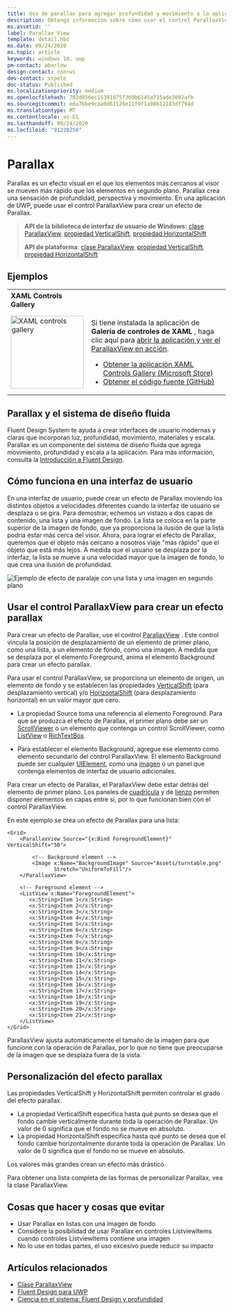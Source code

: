 ```yaml
---
title: Uso de parallax para agregar profundidad y movimiento a la aplicación
description: Obtenga información sobre cómo usar el control ParallaxView en una aplicación de UWP para crear un efecto visual en el que los elementos más cercanos al visor se muevan más rápido que los elementos en segundo plano.
ms.assetid: ''
label: Parallax View
template: detail.hbs
ms.date: 09/24/2020
ms.topic: article
keywords: windows 10, uwp
pm-contact: abarlow
design-contact: conrwi
dev-contact: stpete
doc-status: Published
ms.localizationpriority: medium
ms.openlocfilehash: 702d856ec15391875f369b6145a715ade3092afb
ms.sourcegitcommit: eda7bbe9caa9d61126e11f0f1a98b12183df794d
ms.translationtype: MT
ms.contentlocale: es-ES
ms.lasthandoff: 09/24/2020
ms.locfileid: "91220258"
---
```

# <a name="parallax"></a>Parallax

Parallax es un efecto visual en el que los elementos más cercanos al visor se mueven más rápido que los elementos en segundo plano. Parallax crea una sensación de profundidad, perspectiva y movimiento. En una aplicación de UWP, puede usar el control ParallaxView para crear un efecto de Parallax.  

> **API de la biblioteca de interfaz de usuario de Windows:** [clase ParallaxView](/uwp/api/Microsoft.UI.Xaml.Controls.Parallaxview), [propiedad VerticalShift](/uwp/api/Microsoft.UI.Xaml.Controls.Parallaxview.VerticalShift), [propiedad HorizontalShift](/uwp/api/Microsoft.UI.Xaml.Controls.Parallaxview.HorizontalShift)
>
> **API de plataforma**: [clase ParallaxView](/uwp/api/Windows.UI.Xaml.Controls.Parallaxview), [propiedad VerticalShift](/uwp/api/Windows.UI.Xaml.Controls.Parallaxview.VerticalShift), [propiedad HorizontalShift](/uwp/api/Windows.UI.Xaml.Controls.Parallaxview.HorizontalShift)

## <a name="examples"></a>Ejemplos

<table>
<th align="left">XAML Controls Gallery<th>
<tr>
<td><img src="images/xaml-controls-gallery-app-icon.png" alt="XAML controls gallery" width="168"></img></td>
<td>
    <p>Si tiene instalada la aplicación de <strong style="font-weight: semi-bold">Galería de controles de XAML</strong> , haga clic aquí para <a href="xamlcontrolsgallery:/item/ParallaxView">abrir la aplicación y ver el ParallaxView en acción</a>.</p>
    <ul>
    <li><a href="https://www.microsoft.com/store/productId/9MSVH128X2ZT">Obtener la aplicación XAML Controls Gallery (Microsoft Store)</a></li>
    <li><a href="https://github.com/Microsoft/Xaml-Controls-Gallery">Obtener el código fuente (GitHub)</a></li>
    </ul>
</td>
</tr>
</table>

## <a name="parallax-and-the-fluent-design-system"></a>Parallax y el sistema de diseño fluida

 Fluent Design System te ayuda a crear interfaces de usuario modernas y claras que incorporan luz, profundidad, movimiento, materiales y escala. Parallax es un componente del sistema de diseño fluida que agrega movimiento, profundidad y escala a la aplicación. Para más información, consulta la [Introducción a Fluent Design](/windows/apps/fluent-design-system).

## <a name="how-it-works-in-a-user-interface"></a>Cómo funciona en una interfaz de usuario

En una interfaz de usuario, puede crear un efecto de Parallax moviendo los distintos objetos a velocidades diferentes cuando la interfaz de usuario se desplaza o se gira. <!-- Parallax is an important tool in adding depth to applications along with other techniques like transition animations, perspective tilt, and layering. --> Para demostrar, echemos un vistazo a dos capas de contenido, una lista y una imagen de fondo.  La lista se coloca en la parte superior de la imagen de fondo, que ya proporciona la ilusión de que la lista podría estar más cerca del visor.  Ahora, para lograr el efecto de Parallax, queremos que el objeto más cercano a nosotros viaje "más rápido" que el objeto que está más lejos.  A medida que el usuario se desplaza por la interfaz, la lista se mueve a una velocidad mayor que la imagen de fondo, lo que crea una ilusión de profundidad.

 ![Ejemplo de efecto de paralaje con una lista y una imagen en segundo plano](images/_Parallax_v2.gif)

 
## <a name="using-the-parallaxview-control-to-create-a-parallax-effect"></a>Usar el control ParallaxView para crear un efecto parallax

Para crear un efecto de Parallax, use el control [ParallaxView](/uwp/api/Windows.UI.Xaml.Controls.Parallaxview) . Este control vincula la posición de desplazamiento de un elemento de primer plano, como una lista, a un elemento de fondo, como una imagen. A medida que se desplaza por el elemento Foreground, anima el elemento Background para crear un efecto parallax. 

Para usar el control ParallaxView, se proporciona un elemento de origen, un elemento de fondo y se establecen las propiedades [VerticalShift](/uwp/api/Windows.UI.Xaml.Controls.Parallaxview.VerticalShift) (para desplazamiento vertical) y/o [HorizontalShift](/uwp/api/Windows.UI.Xaml.Controls.Parallaxview.HorizontalShift) (para desplazamiento horizontal) en un valor mayor que cero. 
* La propiedad Source toma una referencia al elemento Foreground. Para que se produzca el efecto de Parallax, el primer plano debe ser un [ScrollViewer](/uwp/api/Windows.UI.Xaml.Controls.ScrollViewer) o un elemento que contenga un control ScrollViewer, como [ListView](/uwp/api/windows.ui.xaml.controls.listview) o [RichTextBox](/uwp/api/Windows.UI.Xaml.Controls.RichEditBox). 

* Para establecer el elemento Background, agregue ese elemento como elemento secundario del control ParallaxView. El elemento Background puede ser cualquier [UIElement](/uwp/api/windows.ui.xaml.uielement), como una [imagen](/uwp/api/Windows.UI.Xaml.Controls.Image) o un panel que contenga elementos de interfaz de usuario adicionales. 

Para crear un efecto de Parallax, el ParallaxView debe estar detrás del elemento de primer plano. Los paneles de [cuadrícula](/uwp/api/windows.ui.xaml.controls.grid) y de [lienzo](/uwp/api/windows.ui.xaml.controls.canvas) permiten disponer elementos en capas entre sí, por lo que funcionan bien con el control ParallaxView.  

En este ejemplo se crea un efecto de Parallax para una lista:
 
```xaml
<Grid>
    <ParallaxView Source="{x:Bind ForegroundElement}" VerticalShift="50"> 
    
        <!-- Background element --> 
        <Image x:Name="BackgroundImage" Source="Assets/turntable.png"
               Stretch="UniformToFill"/>
    </ParallaxView>
    
    <!-- Foreground element -->
    <ListView x:Name="ForegroundElement">
       <x:String>Item 1</x:String> 
       <x:String>Item 2</x:String> 
       <x:String>Item 3</x:String> 
       <x:String>Item 4</x:String> 
       <x:String>Item 5</x:String>     
       <x:String>Item 6</x:String> 
       <x:String>Item 7</x:String> 
       <x:String>Item 8</x:String> 
       <x:String>Item 9</x:String> 
       <x:String>Item 10</x:String>     
       <x:String>Item 11</x:String> 
       <x:String>Item 13</x:String> 
       <x:String>Item 14</x:String> 
       <x:String>Item 15</x:String> 
       <x:String>Item 16</x:String>     
       <x:String>Item 17</x:String> 
       <x:String>Item 18</x:String> 
       <x:String>Item 19</x:String> 
       <x:String>Item 20</x:String> 
       <x:String>Item 21</x:String>        
    </ListView>
</Grid>
```    

ParallaxView ajusta automáticamente el tamaño de la imagen para que funcione con la operación de Parallax, por lo que no tiene que preocuparse de la imagen que se desplaza fuera de la vista.

## <a name="customizing-the-parallax-effect"></a>Personalización del efecto parallax 

Las propiedades VerticalShift y HorizontalShift permiten controlar el grado del efecto parallax.

* La propiedad VerticalShift especifica hasta qué punto se desea que el fondo cambie verticalmente durante toda la operación de Parallax. Un valor de 0 significa que el fondo no se mueve en absoluto.
* La propiedad HorizontalShift especifica hasta qué punto se desea que el fondo cambie horizontalmente durante toda la operación de Parallax. Un valor de 0 significa que el fondo no se mueve en absoluto.

Los valores más grandes crean un efecto más drástico. 

Para obtener una lista completa de las formas de personalizar Parallax, vea la clase ParallaxView. 

## <a name="dos-and-donts"></a>Cosas que hacer y cosas que evitar

- Usar Parallax en listas con una imagen de fondo
- Considere la posibilidad de usar Parallax en controles ListviewItems cuando controles ListviewItems contiene una imagen
- No lo use en todas partes, el uso excesivo puede reducir su impacto

## <a name="related-articles"></a>Artículos relacionados

- [Clase ParallaxView](/uwp/api/Windows.UI.Xaml.Controls.Parallaxview) 
- [Fluent Design para UWP](/windows/apps/fluent-design-system)
- [Ciencia en el sistema: Fluent Design y profundidad](https://medium.com/microsoft-design/science-in-the-system-fluent-design-and-depth-fb6d0f23a53f)
